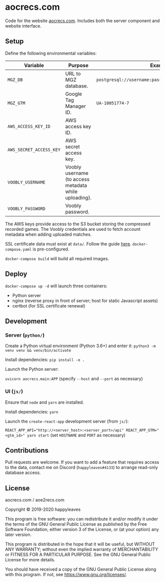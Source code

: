 # aocrecs.com

Code for the website [aocrecs.com](https://aocrecs.com). Includes both the server component and website interface.

## Setup

Define the following environmental variables:

Variable | Purpose | Example
--- | --- | ---
`MGZ_DB` | URL to MGZ database. | `postgresql://username:password@localhost:5432/mgzdb`
`MGZ_GTM` | Google Tag Manager ID. | `UA-10051774-7`
`AWS_ACCESS_KEY_ID` | AWS access key ID. |
`AWS_SECRET_ACCESS_KEY` | AWS secret access key. |
`VOOBLY_USERNAME` | Voobly username (to access metadata while uploading). |
`VOOBLY_PASSWORD` | Voobly password. |

The AWS keys provide access to the S3 bucket storing the compressed recorded games. The Voobly credentials are used to fetch account metadata when adding uploaded matches.

SSL certificate data must exist at `data/`. Follow the guide [here](https://medium.com/@pentacent/nginx-and-lets-encrypt-with-docker-in-less-than-5-minutes-b4b8a60d3a71). `docker-compose.yaml` is pre-configured.

`docker-compose build` will build all required images.

## Deploy

`docker-compose up -d` will launch three containers:
  - Python server
  - nginx (reverse proxy in front of server; host for static Javascript assets)
  - certbot (for SSL certificate renewal)

## Development

### Server (`python/`)

Create a Python virtual environment (Python 3.6+) and enter it: `python3 -m venv venv && venv/bin/activate`

Install dependencies: `pip install -e .`

Launch the Python server:

`uvicorn aocrecs.main:APP` (specify `--host` and `--port` as necessary)

### UI (`js/`)

Ensure that `node` and `yarn` are installed.

Install dependencies: `yarn`

Launch the `create-react-app` development server (from `js/`):

`REACT_APP_API="http://<server_host>:<server_port>/api" REACT_APP_GTM="<gtm_id>" yarn start` (set `HOSTNAME` and `PORT` as necessary)

## Contributions

Pull requests are welcome. If you want to add a feature that requires access to the data, contact me on Discord (`happyleaves#4133`) to arrange read-only database access.


## License

aocrecs.com / aoe2recs.com

Copyright © 2019-2020 happyleaves

This program is free software: you can redistribute it and/or modify it under the terms of the GNU General Public License as published by the Free Software Foundation, either version 3 of the License, or (at your option) any later version.

This program is distributed in the hope that it will be useful, but WITHOUT ANY WARRANTY; without even the implied warranty of MERCHANTABILITY or FITNESS FOR A PARTICULAR PURPOSE. See the GNU General Public License for more details.

You should have received a copy of the GNU General Public License along with this program. If not, see https://www.gnu.org/licenses/.
